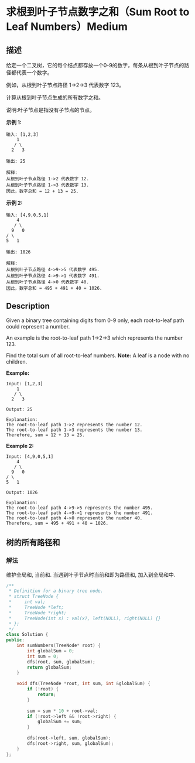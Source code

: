 # 求根到叶子节点数字之和（Sum Root to Leaf Numbers）Medium
## 描述
给定一个二叉树，它的每个结点都存放一个0-9的数字，每条从根到叶子节点的路径都代表一个数字。

例如，从根到叶子节点路径 1->2->3 代表数字 123。

计算从根到叶子节点生成的所有数字之和。

说明:叶子节点是指没有子节点的节点。

**示例 1:**
```
输入: [1,2,3]
    1
   / \
  2   3

输出: 25

解释:
从根到叶子节点路径 1->2 代表数字 12.
从根到叶子节点路径 1->3 代表数字 13.
因此，数字总和 = 12 + 13 = 25.
```

**示例 2:**
```
输入: [4,9,0,5,1]
    4
   / \
  9   0
/ \
5   1

输出: 1026

解释:
从根到叶子节点路径 4->9->5 代表数字 495.
从根到叶子节点路径 4->9->1 代表数字 491.
从根到叶子节点路径 4->0 代表数字 40.
因此，数字总和 = 495 + 491 + 40 = 1026.
```

## Description
Given a binary tree containing digits from 0-9 only, each root-to-leaf path could represent a number.

An example is the root-to-leaf path 1->2->3 which represents the number 123.

Find the total sum of all root-to-leaf numbers.
**Note:**
A leaf is a node with no children.

**Example:**
```
Input: [1,2,3]
    1
   / \
  2   3

Output: 25

Explanation:
The root-to-leaf path 1->2 represents the number 12.
The root-to-leaf path 1->3 represents the number 13.
Therefore, sum = 12 + 13 = 25.
```

**Example 2:**
```
Input: [4,9,0,5,1]
    4
   / \
  9   0
/ \
5   1

Output: 1026

Explanation:
The root-to-leaf path 4->9->5 represents the number 495.
The root-to-leaf path 4->9->1 represents the number 491.
The root-to-leaf path 4->0 represents the number 40.
Therefore, sum = 495 + 491 + 40 = 1026.
```


## 树的所有路径和
### 解法
维护全局和, 当前和. 当遇到叶子节点时当前和即为路径和, 加入到全局和中.
```c++
/**
 * Definition for a binary tree node.
 * struct TreeNode {
 *     int val;
 *     TreeNode *left;
 *     TreeNode *right;
 *     TreeNode(int x) : val(x), left(NULL), right(NULL) {}
 * };
 */
class Solution {
public:
    int sumNumbers(TreeNode* root) {
        int globalSum = 0;
        int sum = 0;
        dfs(root, sum, globalSum);
        return globalSum;
    }
    
    void dfs(TreeNode *root, int sum, int &globalSum) {
        if (!root) {
            return;
        }
        
        sum = sum * 10 + root->val;
        if (!root->left && !root->right) {
            globalSum += sum;
        }
        
        dfs(root->left, sum, globalSum);
        dfs(root->right, sum, globalSum);
    }
};
```